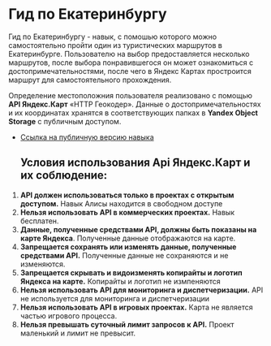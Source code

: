 # Гид по Екатеринбургу
Гид по Екатеринбургу - навык, с помошью которого можно самостоятельно пройти один из туристических маршрутов в Екатеринбурге. Пользователю на выбор предоставляется несколько маршрутов, после выбора понравившегося он может ознакомиться с достопримечательностями, после чего в Яндекс Картах простроится маршрут для самостоятельного прохождения.

Определение местоположния пользователя реализовано с помощью **API Яндекс.Карт** «HTTP Геокодер». Данные о достопримечательностях и их координатах хранятся в соответствующих папках в **Yandex Object Storage** с публичным доступом.

- [Ссылка на публичную версию навыка](https://alice.ya.ru/s/3939d2f2-4583-4de4-a934-03782c7e715d)

<ol><h2>Условия использования Api Яндекс.Карт и их соблюдение:</h2>
<li><b>API должен использоваться только в проектах с открытым доступом.</b> Навык Алисы находится в свободном доступе</li>
<li><b>Нельзя использовать API в коммерческих проектах.</b> Навык бесплатен.</li>

<li><b>Данные, полученные средствами API, должны быть показаны на карте Яндекса</b>. Полученные данные отображаются на карте.</li>

<li><b>Запрещается сохранять или изменять данные, полученные средствами API.</b> Полученные данные не сохраняются и не изменяются.</li>

<li><b>Запрещается скрывать и видоизменять копирайты и логотип Яндекса на карте.</b> Копирайты и логотип не измпеняются</li>

<li><b>Нельзя использовать API для мониторинга и диспетчеризации.</b> API не используется для мониторинга и диспетчеризации</li>

<li><b>Нельзя использовать API в игровых проектах.</b> Карта не является частью игрового процесса.</li>

<li><b>Нельзя превышать суточный лимит запросов к API.</b> Проект маленький и лимит не превысит.</li>

</ol>
